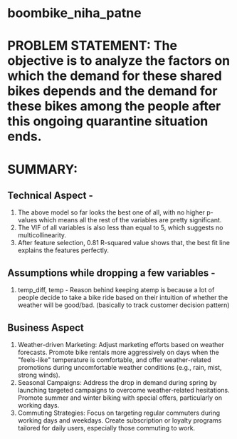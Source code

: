 # boombike_niha_patne
# PROBLEM STATEMENT: The objective is to analyze the factors on which the demand for these shared bikes depends and the demand for these bikes among the people after this ongoing quarantine situation ends. 

# SUMMARY:
## Technical Aspect -
1. The above model so far looks the best one of all, with no higher p-values which means all the rest of the variables are pretty significant.
2. The VIF of all variables is also less than equal to 5, which suggests no multicollinearity.
3. After feature selection, 0.81 R-squared value shows that, the best fit line explains the features perfectly.

## Assumptions while dropping a few variables -
1. temp_diff, temp - Reason behind keeping atemp is because a lot of people decide to take a bike ride based on their intuition of whether the weather will be good/bad. (basically to track customer decision pattern)

## Business Aspect
1. Weather-driven Marketing: Adjust marketing efforts based on weather forecasts. Promote bike rentals more aggressively on days when the "feels-like" temperature is comfortable, and offer weather-related promotions during uncomfortable weather conditions (e.g., rain, mist, strong winds).
2. Seasonal Campaigns: Address the drop in demand during spring by launching targeted campaigns to overcome weather-related hesitations. Promote summer and winter biking with special offers, particularly on working days.
3. Commuting Strategies: Focus on targeting regular commuters during working days and weekdays. Create subscription or loyalty programs tailored for daily users, especially those commuting to work.
